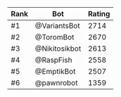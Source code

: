 Rank|Bot|Rating
---|---|---
#1|@VariantsBot|2714
#2|@ToromBot|2670
#3|@Nikitosikbot|2613
#4|@RaspFish|2558
#5|@EmptikBot|2507
#6|@pawnrobot|1359
